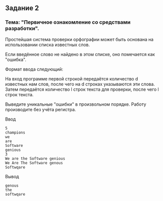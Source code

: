 ## Задание 2

### Тема: "Первичное ознакомление со средствами разработки".

Простейшая система проверки орфографии может быть основана на использовании списка известных слов.

Если введённое слово не найдено в этом списке, оно помечается как "ошибка".

Формат ввода следующий:

На вход программе первой строкой передаётся количество d известных нам слов, после чего на d строках указываются эти слова. Затем передаётся количество l строк текста для проверки, после чего l строк текста.

Выведите уникальные "ошибки" в произвольном порядке. Работу производите без учёта регистра.

Ввод

``` console
5
champions
we
are
Software
genious
3
We are the Software genious
We Are The Software genous
Softwqare
```

Вывод
``` console
genous
the
softwqare 
```